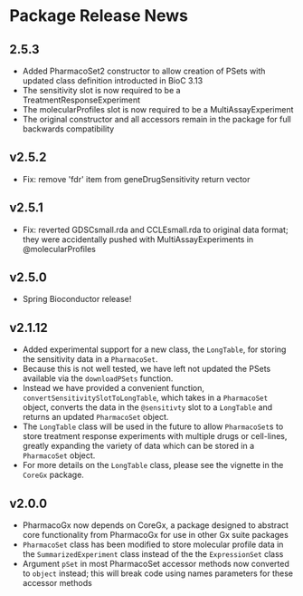 # Package Release News

## 2.5.3
- Added PharmacoSet2 constructor to allow creation of PSets with updated class definition introducted in BioC 3.13
- The sensitivity slot is now required to be a TreatmentResponseExperiment
- The molecularProfiles slot is now required to be a MultiAssayExperiment
- The original constructor and all accessors remain in the package for full backwards compatibility

## v2.5.2
- Fix: remove 'fdr' item from geneDrugSensitivity return vector

## v2.5.1
- Fix: reverted GDSCsmall.rda and CCLEsmall.rda to original data format; they
were accidentally pushed with MultiAssayExperiments in @molecularProfiles

## v2.5.0
- Spring Bioconductor release!

## v2.1.12
- Added experimental support for a new class, the `LongTable`, for storing the
sensitivity data in a `PharmacoSet`.
- Because this is not well tested, we have left not updated the PSets available
via the `downloadPSets` function. 
- Instead we have provided a convenient function, 
`convertSensitivitySlotToLongTable`, which takes in a `PharmacoSet` object,
converts the data in the `@sensitivty` slot to a `LongTable` and returns an
updated `PharmacoSet` object.
- The `LongTable` class will be used in the future to allow `PharmacoSet`s to
store treatment response experiments with multiple drugs or cell-lines, greatly
expanding the variety of data which can be stored in a `PharmacoSet` object.
- For more details on the `LongTable` class, please see the vignette in the
`CoreGx` package.

## v2.0.0
- PharmacoGx now depends on CoreGx, a package designed to abstract core 
functionality from PharmacoGx for use in other Gx suite packages
- `PharmacoSet` class has been modified to store molecular profile data in the 
`SummarizedExperiment` class instead of the the `ExpressionSet` class
- Argument `pSet` in most PharmacoSet accessor methods now converted to `object` 
instead; this will break code using names parameters for these accessor methods